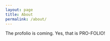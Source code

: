 ```yaml
---
layout: page
title: About
permalink: /about/
---
```


The profolio is coming. Yes, that is PRO-FOLIO!
